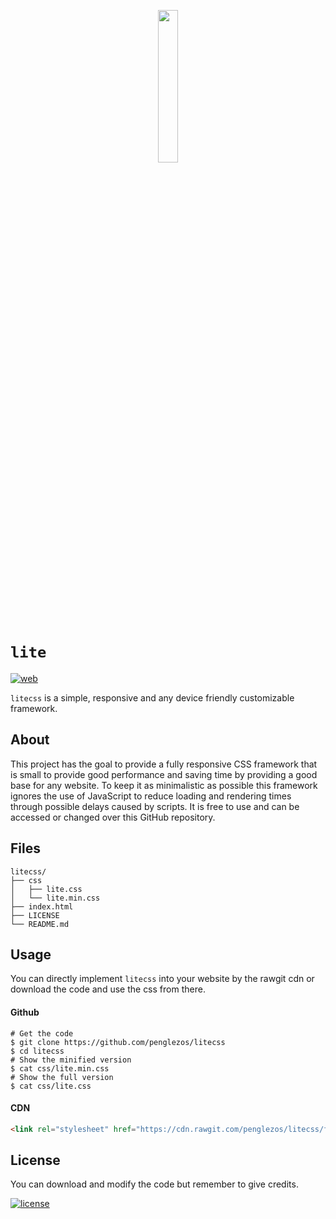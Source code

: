 <p align="center">
  <img src="https://camo.githubusercontent.com/3e840fb4f8d8f3d88e4f5bd03bdf3192e21240ea/687474703a2f2f692e696d6775722e636f6d2f346633496978352e706e67" width="25%">
</p>

# `lite`

[![web](https://img.shields.io/badge/preview-web-brightgreen.svg)](https://penglezos.github.io/litecss)

`litecss` is a simple, responsive and any device friendly customizable framework.

## About

This project has the goal to provide a fully responsive CSS framework that is small to provide good performance and saving time by providing a good base for any website. To keep it as minimalistic as possible this framework ignores the use of JavaScript to reduce loading and rendering times through possible delays caused by scripts. It is free to use and can be accessed or changed over this GitHub repository.

## Files

```
litecss/
├── css
│   ├── lite.css
│   └── lite.min.css
├── index.html
├── LICENSE
└── README.md
```

## Usage

You can directly implement `litecss` into your website by the rawgit cdn or download the code and use the css from there.

#### Github

```shell
# Get the code
$ git clone https://github.com/penglezos/litecss
$ cd litecss
# Show the minified version
$ cat css/lite.min.css
# Show the full version
$ cat css/lite.css
```

#### CDN

```html
<link rel="stylesheet" href="https://cdn.rawgit.com/penglezos/litecss/f850e1ea/css/lite.min.css">
```

## License

You can download and modify the code but remember to give credits.

[![license](https://img.shields.io/badge/license-MIT-blue.svg)](https://github.com/penglezos/litecss/blob/master/LICENSE)
